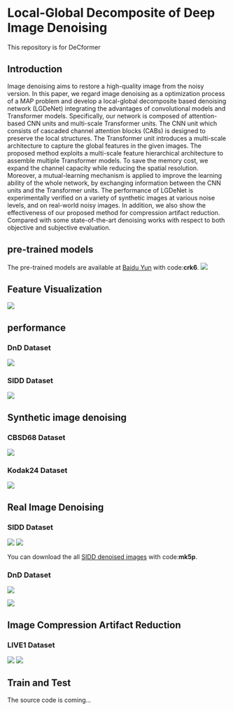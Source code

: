 # Local-Global Decomposite of Deep Image Denoising
This repository is for DeCformer
## Introduction
Image denoising aims to restore a high-quality image from the noisy version.  In this paper, we regard image denoising as a optimization process of a MAP problem and develop a local-global decomposite based denoising network (LGDeNet) integrating the advantages of convolutional models and Transformer models.
Specifically, our network is composed of attention-based CNN units and multi-scale Transformer units. The CNN unit which consists of cascaded channel attention blocks (CABs) is designed to preserve the local structures. The Transformer unit introduces a multi-scale architecture to capture the global features in the given images. The proposed method exploits a multi-scale feature hierarchical architecture to assemble multiple Transformer models. To save the memory cost, we expand the channel capacity while reducing the spatial resolution. Moreover, a mutual-learning mechanism is applied to improve the learning ability of the whole network, by exchanging information between the CNN units and the Transformer units. The performance of LGDeNet is experimentally verified on a variety of synthetic images at various noise levels, and on real-world noisy images. In addition, we also show the effectiveness of our proposed method for compression artifact reduction. Compared with some state-of-the-art denoising works with respect to both objective and subjective evaluation.

## pre-trained models
The pre-trained models are available at [Baidu Yun](https://pan.baidu.com/s/1WoUUWjhU8SsncEAB5AGGSw) with code:**crk6**.
![](img/frame.png)

## Feature Visualization
![](img/vis_ml.png)
## performance
### DnD Dataset
![](img/pic22.png)

### SIDD Dataset
![](img/pic11.png)


## Synthetic image denoising
### CBSD68 Dataset
![](img/sys1.png)
### Kodak24 Dataset
![](img/sys2.png)

## Real Image Denoising
### SIDD Dataset
![](img/real18.png)
![](img/SIDD3.png)

You can download the all [SIDD denoised images](https://pan.baidu.com/s/1rUcImvN61J0uSeIbCqnLvQ) with code:**mk5p**.
### DnD Dataset
![](img/real28.png)

![](img/dnd.png)


## Image Compression Artifact Reduction
### LIVE1 Dataset
![](img/car18.png)
![](img/car28.png)

## Train and Test
The source code is coming...
